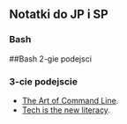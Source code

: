 ## Notatki do JP i SP

### Bash

##Bash 2-gie podejsci

### 3-cie podejscie

* [The Art of Command Line](https://github.com/jlevy/the-art-of-command-line/blob/master/README.md).
* [Tech is the new literacy](https://www.learnenough.com/). 
